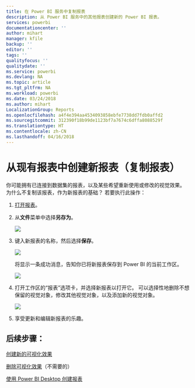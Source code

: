 ```yaml
---
title: 在 Power BI 服务中复制报表
description: 从 Power BI 服务中的其他报表创建新的 Power BI 报表。
services: powerbi
documentationcenter: ''
author: mihart
manager: kfile
backup: ''
editor: ''
tags: ''
qualityfocus: ''
qualitydate: ''
ms.service: powerbi
ms.devlang: NA
ms.topic: article
ms.tgt_pltfrm: NA
ms.workload: powerbi
ms.date: 03/24/2018
ms.author: mihart
LocalizationGroup: Reports
ms.openlocfilehash: a4f4e394aa4534093858ebfe7738dd7fdb0affd2
ms.sourcegitcommit: 312390f18b99de1123bf7a7674c6dffa8088529f
ms.translationtype: HT
ms.contentlocale: zh-CN
ms.lasthandoff: 04/16/2018
---
```

# <a name="create-a-new-report-from-an-existing-report-copy-a-report"></a>从现有报表中创建新报表（复制报表）
你可能拥有已连接到数据集的报表，以及某些希望重新使用或修改的视觉效果。  为什么不复制该报表，作为新报表的基础？  若要执行此操作：

1. [打开报表](service-report-open.md)。
2. 从**文件**菜单中选择**另存为**。
   
   ![](media/power-bi-report-copy/powerbi-save-as.png)
3. 键入新报表的名称，然后选择**保存**。
   
   ![](media/power-bi-report-copy/savereport.png)
   
   将显示一条成功消息，告知你已将新报表保存到 Power BI 的当前工作区。
   
   ![](media/power-bi-report-copy/savesuccess1.png)
4. 打开工作区的“报表”选项卡，并选择新报表以打开它。 可以选择性地删除不想保留的视觉对象，修改其他视觉对象，以及添加新的视觉对象。
   
   ![](media/power-bi-report-copy/power-bi-workspace.png)
5. 享受更新和编辑新报表的乐趣。

## <a name="next-steps"></a>后续步骤：
[创建新的可视化效果](power-bi-report-add-visualizations-ii.md)

[删除可视化效果](service-delete.md)（不需要的）

[使用 Power BI Desktop 创建报表](desktop-report-view.md)
